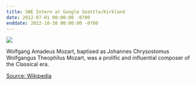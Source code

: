 ```yaml
---
title: SWE Intern at Google Seattle/Kirkland
date: 2012-07-01 00:00:00 -0700
enddate: 2012-10-30 00:00:00 -0700
---
```


![](https://upload.wikimedia.org/wikipedia/commons/thumb/4/47/Croce-Mozart-Detail.jpg/185px-Croce-Mozart-Detail.jpg)

Wolfgang Amadeus Mozart, baptised as Johannes Chrysostomus Wolfgangus Theophilus Mozart, was a prolific and influential composer of the Classical era.

[Source: Wikipedia](https://en.wikipedia.org/wiki/Wolfgang_Amadeus_Mozart)
